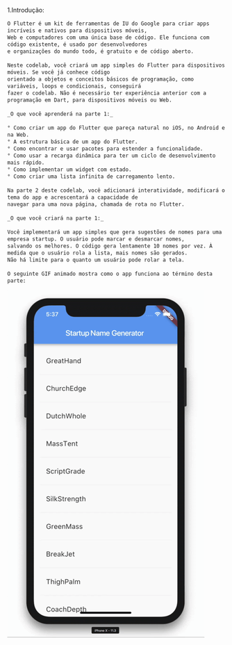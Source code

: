 1.Introdução:
   
    O Flutter é um kit de ferramentas de IU do Google para criar apps incríveis e nativos para dispositivos móveis, 
    Web e computadores com uma única base de código. Ele funciona com código existente, é usado por desenvolvedores 
    e organizações do mundo todo, é gratuito e de código aberto.

    Neste codelab, você criará um app simples do Flutter para dispositivos móveis. Se você já conhece código 
    orientado a objetos e conceitos básicos de programação, como variáveis, loops e condicionais, conseguirá 
    fazer o codelab. Não é necessário ter experiência anterior com a programação em Dart, para dispositivos móveis ou Web.
    
    _O que você aprenderá na parte 1:_
   
    ° Como criar um app do Flutter que pareça natural no iOS, no Android e na Web.
    ° A estrutura básica de um app do Flutter.
    ° Como encontrar e usar pacotes para estender a funcionalidade.
    ° Como usar a recarga dinâmica para ter um ciclo de desenvolvimento mais rápido.
    ° Como implementar um widget com estado.
    ° Como criar uma lista infinita de carregamento lento.
   
    Na parte 2 deste codelab, você adicionará interatividade, modificará o tema do app e acrescentará a capacidade de 
    navegar para uma nova página, chamada de rota no Flutter.
   
    _O que você criará na parte 1:_
   
    Você implementará um app simples que gera sugestões de nomes para uma empresa startup. O usuário pode marcar e desmarcar nomes, 
    salvando os melhores. O código gera lentamente 10 nomes por vez. À medida que o usuário rola a lista, mais nomes são gerados. 
    Não há limite para o quanto um usuário pode rolar a tela.
   
    O seguinte GIF animado mostra como o app funciona ao término desta parte:

![IphoneX](https://github.com/CarlosViniMSouza/codelab-google-num1/blob/master/Resume_Lessons/Img1.gif)